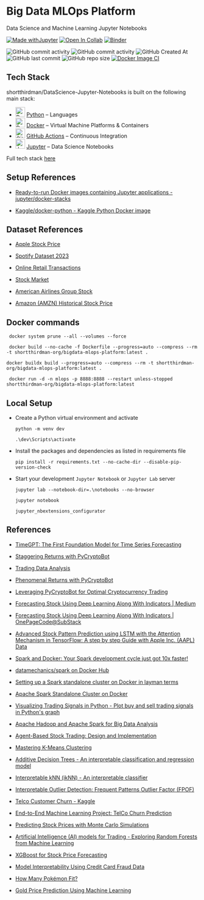 # Big Data MLOps Platform

Data Science and Machine Learning Jupyter Notebooks

[![Made withJupyter](https://img.shields.io/badge/Made%20with-Jupyter-orange?style=for-the-badge&logo=Jupyter)](https://jupyter.org/try)	[![Open In Collab](https://colab.research.google.com/assets/colab-badge.svg)](https://colab.research.google.com/github/Naereen/badges)	[![Binder](https://mybinder.org/badge_logo.svg)](https://mybinder.org/v2/gh/shortthirdman/DataScience-Jupyter-Notebooks/main)

![GitHub commit activity](https://img.shields.io/github/commit-activity/m/shortthirdman/DataScience-Jupyter-Notebooks)	![GitHub commit activity](https://img.shields.io/github/commit-activity/t/shortthirdman/DataScience-Jupyter-Notebooks)	![GitHub Created At](https://img.shields.io/github/created-at/shortthirdman/DataScience-Jupyter-Notebooks)	![GitHub last commit](https://img.shields.io/github/last-commit/shortthirdman/DataScience-Jupyter-Notebooks)	![GitHub repo size](https://img.shields.io/github/repo-size/shortthirdman/DataScience-Jupyter-Notebooks)	[![Docker Image CI](https://github.com/shortthirdman/DataScience-Jupyter-Notebooks/actions/workflows/docker.yaml/badge.svg?branch=main&event=workflow_run)](https://github.com/shortthirdman/DataScience-Jupyter-Notebooks/actions/workflows/docker.yaml)


## Tech Stack

shortthirdman/DataScience-Jupyter-Notebooks is built on the following main stack:

- <img width='25' height='25' src='https://img.stackshare.io/service/993/pUBY5pVj.png' alt='Python'/> [Python](https://www.python.org) – Languages
- <img width='25' height='25' src='https://img.stackshare.io/service/586/n4u37v9t_400x400.png' alt='Docker'/> [Docker](https://www.docker.com/) – Virtual Machine Platforms & Containers
- <img width='25' height='25' src='https://img.stackshare.io/service/11563/actions.png' alt='GitHub Actions'/> [GitHub Actions](https://github.com/features/actions) – Continuous Integration
- <img width='25' height='25' src='https://img.stackshare.io/service/4190/fGBUdNf__400x400.jpg' alt='Jupyter'/> [Jupyter](http://jupyter.org) – Data Science Notebooks

Full tech stack [here](/techstack.md)



## Setup References

- [Ready-to-run Docker images containing Jupyter applications - jupyter/docker-stacks](https://github.com/jupyter/docker-stacks)

- [Kaggle/docker-python - Kaggle Python Docker image](https://github.com/Kaggle/docker-python)



## Dataset References

- [Apple Stock Price](https://www.kaggle.com/datasets/rafsunahmad/apple-stock-price)

- [Spotify Dataset 2023](https://www.kaggle.com/datasets/tonygordonjr/spotify-dataset-2023)

- [Online Retail Transactions](https://www.kaggle.com/datasets/thedevastator/online-retail-transaction-data)

- [Stock Market](https://www.kaggle.com/datasets/jacksoncrow/stock-market-dataset)

- [American Airlines Group Stock](https://www.kaggle.com/datasets/varpit94/american-airlines-group-stock-data)

- [Amazon (AMZN) Historical Stock Price](https://www.kaggle.com/datasets/specter7/amazon-amzn-historical-stock-price-data)

## Docker commands

```shell
 docker system prune --all --volumes --force
```

```shell
 docker build --no-cache -f Dockerfile --progress=auto --compress --rm -t shortthirdman-org/bigdata-mlops-platform:latest .
```

```shell
docker buildx build --progress=auto --compress --rm -t shortthirdman-org/bigdata-mlops-platform:latest .
```

```shell
 docker run -d -n mlops -p 8888:8888 --restart unless-stopped shortthirdman-org/bigdata-mlops-platform:latest
```


## Local Setup

  - Create a Python virtual environment and activate
	
	```shell
	python -m venv dev
	```
	
	```shell
	.\dev\Scripts\activate
	```

  - Install the packages and dependencies as listed in requirements file
	
	```shell
	pip install -r requirements.txt --no-cache-dir --disable-pip-version-check
	```

  - Start your development `Jupyter Notebook` or `Jupyter Lab` server
	
	```shell
	jupyter lab --notebook-dir=.\notebooks --no-browser
	```
	
	```shell
	jupyter notebook
	```
	
	```
	jupyter_nbextensions_configurator
	```

## References

- [TimeGPT: The First Foundation Model for Time Series Forecasting](https://towardsdatascience.com/timegpt-the-first-foundation-model-for-time-series-forecasting-bf0a75e63b3a)

- [Staggering Returns with PyCryptoBot](https://trading-data-analysis.pro/staggering-returns-with-pycryptobot-39dd2ef5ead5)

- [Trading Data Analysis](https://trading-data-analysis.pro/)

- [Phenomenal Returns with PyCryptoBot](https://trading-data-analysis.pro/phenomenal-returns-with-pycryptobot-16e62f5f684)

- [Leveraging PyCryptoBot for Optimal Cryptocurrency Trading](https://coinsbench.com/leveraging-pycryptobot-for-optimal-cryptocurrency-trading-5b7082354cd3)

- [Forecasting Stock Using Deep Learning Along With Indicators | Medium](https://medium.com/@redeaddiscolll/forecasting-stock-using-deep-learning-along-with-indicators-c1523101c08d)

- [Forecasting Stock Using Deep Learning Along With Indicators | OnePageCode@SubStack](https://onepagecode.substack.com/p/forecasting-stock-using-deep-learning-220)

- [Advanced Stock Pattern Prediction using LSTM with the Attention Mechanism in TensorFlow: A step by step Guide with Apple Inc. (AAPL) Data](https://drlee.io/advanced-stock-pattern-prediction-using-lstm-with-the-attention-mechanism-in-tensorflow-a-step-by-143a2e8b0e95)

- [Spark and Docker: Your Spark development cycle just got 10x faster!](https://towardsdatascience.com/spark-and-docker-your-spark-development-cycle-just-got-10x-faster-f41ed50c67fd)

- [datamechanics/spark on Docker Hub](https://hub.docker.com/r/datamechanics/spark)

- [Setting up a Spark standalone cluster on Docker in layman terms](https://medium.com/@MarinAgli1/setting-up-a-spark-standalone-cluster-on-docker-in-layman-terms-8cbdc9fdd14b)

- [Apache Spark Standalone Cluster on Docker](https://github.com/cluster-apps-on-docker/spark-standalone-cluster-on-docker)

- [Visualizing Trading Signals in Python - Plot buy and sell trading signals in Python's graph](https://eodhd.medium.com/visualizing-trading-signals-in-python-3cab01cc5847)

- [Apache Hadoop and Apache Spark for Big Data Analysis](https://towardsdatascience.com/apache-hadoop-and-apache-spark-for-big-data-analysis-daaf659fd0ee)

- [Agent-Based Stock Trading: Design and Implementation](https://medium.com/@redeaddiscolll/agent-based-stock-trading-design-and-implementation-c2141fc8f984)

- [Mastering K-Means Clustering](https://towardsdatascience.com/mastering-k-means-clustering-065bc42637e4)

- [Additive Decision Trees - An interpretable classification and regression model](https://towardsdatascience.com/additive-decision-trees-85f2feda2223)

- [Interpretable kNN (ikNN) - An interpretable classifier](https://towardsdatascience.com/interpretable-knn-iknn-33d38402b8fc)

- [Interpretable Outlier Detection: Frequent Patterns Outlier Factor (FPOF)](https://towardsdatascience.com/interpretable-outlier-detection-frequent-patterns-outlier-factor-fpof-0d9cbf51b17a)

- [Telco Customer Churn - Kaggle](https://www.kaggle.com/datasets/blastchar/telco-customer-churn)

- [End-to-End Machine Learning Project: TelCo Churn Prediction](https://medium.com/@ramazanolmeez/end-to-end-machine-learning-project-churn-prediction-e9c4d0322ac9)

- [Predicting Stock Prices with Monte Carlo Simulations](https://medium.com/@antoine.boucher012/predicting-stock-prices-with-monte-carlo-simulations-0884ef32c35b)

- [Artificial Intelligence (AI) models for Trading - Exploring Random Forests from Machine Learning](https://medium.com/coinmonks/artificial-intelligence-ai-models-for-trading-0bfd308d012d)

- [XGBoost for Stock Price Forecasting](https://medium.com/@bugragultekin/xgboost-for-stock-price-forecasting-64f89719a8e4)

- [Model Interpretability Using Credit Card Fraud Data](https://towardsdatascience.com/model-interpretability-using-credit-card-fraud-data-f219ff7ec89d)

- [How Many Pokémon Fit?](https://towardsdatascience.com/how-many-pok%C3%A9mon-fit-84f812c0387e)

- [Gold Price Prediction Using Machine Learning](https://medium.com/@iabbasali/gold-price-prediction-using-machine-learning-24e23841de52)
